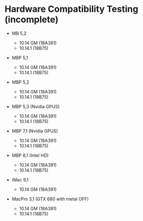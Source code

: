 # Hardware Compatibility Testing (incomplete)

- MB 5,2
  - 10.14 GM (18A391)
  - 10.14.1 (18B75)

- MBP 5,1
  - 10.14 GM (18A391)
  - 10.14.1 (18B75)

- MBP 5,2
  - 10.14 GM (18A391)
  - 10.14.1 (18B75)

- MBP 5,3 (Nvidia GPUS)
  - 10.14 GM (18A391)
  - 10.14.1 (18B75)
  
- MBP 7,1 (Nvidia GPUS)
  - 10.14 GM (18A391)
  - 10.14.1 (18B75)

- MBP 8,1 (Intel HD)
  - 10.14 GM (18A391)
  - 10.14.1 (18B75)

- iMac 9,1
  - 10.14 GM (18A391)

- MacPro 3,1 (GTX 680 with metal OFF)
  - 10.14 GM (18A391)
  - 10.14.1 (18B75)
